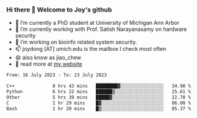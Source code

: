 ### Hi there 👋 Welcome to Joy's github

- 🔭 I’m currently a PhD student at University of Michigan Ann Arbor
- 🌱 I’m currently working with Prof. Satish Narayanasamy on hardware security
- 👯 I’m working on bioinfo related system security. 
- 📫 joydong [AT] umich.edu is the mailbox I check most often
- 😄 also know as jiao_chew
- 💬 read more at [my website](https://joydddd.github.io/)
<!--START_SECTION:waka-->

```txt
From: 16 July 2023 - To: 23 July 2023

C++              8 hrs 43 mins   ████████▓░░░░░░░░░░░░░░░░   34.98 %
Python           6 hrs 22 mins   ██████▒░░░░░░░░░░░░░░░░░░   25.61 %
Other            5 hrs 39 mins   █████▓░░░░░░░░░░░░░░░░░░░   22.70 %
C                1 hr 29 mins    █▓░░░░░░░░░░░░░░░░░░░░░░░   06.00 %
Bash             1 hr 20 mins    █▒░░░░░░░░░░░░░░░░░░░░░░░   05.37 %
```

<!--END_SECTION:waka-->

